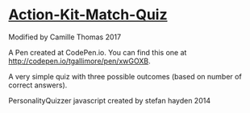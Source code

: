 # [Action-Kit-Match-Quiz](https://camillet.github.io/Action-Kit-Match-Quiz)

Modified by Camille Thomas 2017

A Pen created at CodePen.io. You can find this one at http://codepen.io/tgallimore/pen/xwGOXB.

 A very simple quiz with three possible outcomes (based on number of correct answers).

PersonalityQuizzer javascript created by stefan hayden 2014

